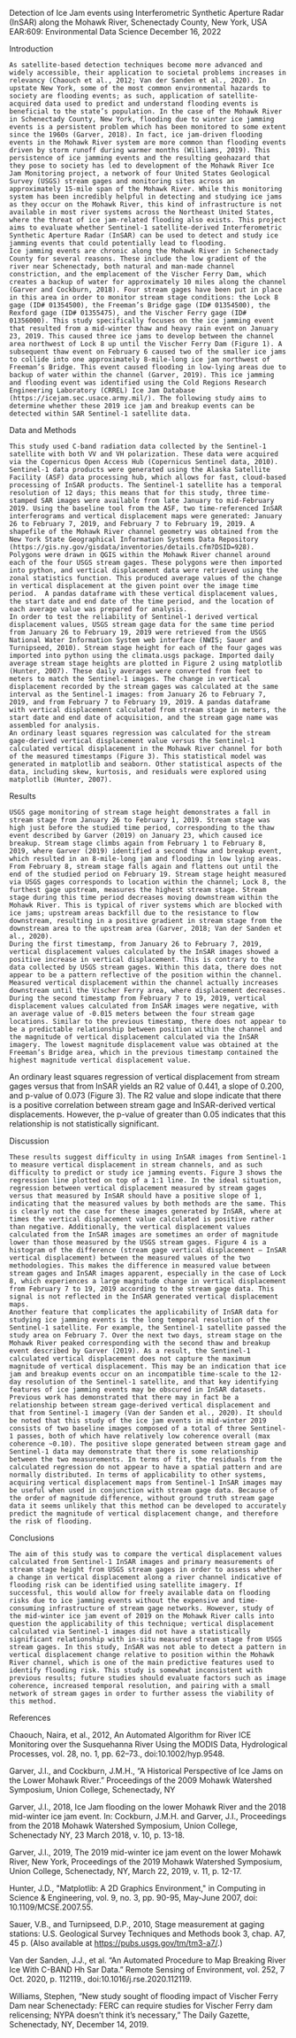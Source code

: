 Detection of Ice Jam events using Interferometric Synthetic Aperture Radar (InSAR) along the Mohawk River, Schenectady County, New York, USA
EAR:609: Environmental Data Science
December 16, 2022


Introduction
	
	As satellite-based detection techniques become more advanced and widely accessible, their application to societal problems increases in relevancy (Chaouch et al., 2012; Van der Sanden et al., 2020). In upstate New York, some of the most common environmental hazards to society are flooding events; as such, application of satellite-acquired data used to predict and understand flooding events is beneficial to the state’s population. In the case of the Mohawk River in Schenectady County, New York, flooding due to winter ice jamming events is a persistent problem which has been monitored to some extent since the 1960s (Garver, 2018). In fact, ice jam-driven flooding events in the Mohawk River system are more common than flooding events driven by storm runoff during warmer months (Williams, 2019). This persistence of ice jamming events and the resulting geohazard that they pose to society has led to development of the Mohawk River Ice Jam Monitoring project, a network of four United States Geological Survey (USGS) stream gages and monitoring sites across an approximately 15-mile span of the Mohawk River. While this monitoring system has been incredibly helpful in detecting and studying ice jams as they occur on the Mohawk River, this kind of infrastructure is not available in most river systems across the Northeast United States, where the threat of ice jam-related flooding also exists. This project aims to evaluate whether Sentinel-1 satellite-derived Interferometric Synthetic Aperture Radar (InSAR) can be used to detect and study ice jamming events that could potentially lead to flooding. 
	Ice jamming events are chronic along the Mohawk River in Schenectady County for several reasons. These include the low gradient of the river near Schenectady, both natural and man-made channel constriction, and the emplacement of the Vischer Ferry Dam, which creates a backup of water for approximately 10 miles along the channel (Garver and Cockburn, 2018). Four stream gages have been put in place in this area in order to monitor stream stage conditions: the Lock 8 gage (ID# 01354500), the Freeman’s Bridge gage (ID# 01354500), the Rexford gage (ID# 01355475), and the Vischer Ferry gage (ID# 01356000). This study specifically focuses on the ice jamming event that resulted from a mid-winter thaw and heavy rain event on January 23, 2019. This caused three ice jams to develop between the channel area northwest of Lock 8 up until the Vischer Ferry Dam (Figure 1). A subsequent thaw event on February 6 caused two of the smaller ice jams to collide into one approximately 8-mile-long ice jam northwest of Freeman’s Bridge. This event caused flooding in low-lying areas due to backup of water within the channel (Garver, 2019). This ice jamming and flooding event was identified using the Cold Regions Research Engineering Laboratory (CRREL) Ice Jam Database (https://icejam.sec.usace.army.mil/). The following study aims to determine whether these 2019 ice jam and breakup events can be detected within SAR Sentinel-1 satellite data.


Data and Methods

	This study used C-band radiation data collected by the Sentinel-1 satellite with both VV and VH polarization. These data were acquired via the Copernicus Open Access Hub (Copernicus Sentinel data, 2010). Sentinel-1 data products were generated using the Alaska Satellite Facility (ASF) data processing hub, which allows for fast, cloud-based processing of InSAR products. The Sentinel-1 satellite has a temporal resolution of 12 days; this means that for this study, three time-stamped SAR images were available from late January to mid-February 2019. Using the baseline tool from the ASF, two time-referenced InSAR interferograms and vertical displacement maps were generated: January 26 to February 7, 2019, and February 7 to February 19, 2019. A shapefile of the Mohawk River channel geometry was obtained from the New York State Geographical Information Systems Data Repository (https://gis.ny.gov/gisdata/inventories/details.cfm?DSID=928). Polygons were drawn in QGIS within the Mohawk River channel around each of the four USGS stream gages. These polygons were then imported into python, and vertical displacement data were retrieved using the zonal statistics function. This produced average values of the change in vertical displacement at the given point over the image time period.  A pandas dataframe with these vertical displacement values, the start date and end date of the time period, and the location of each average value was prepared for analysis.
	In order to test the reliability of Sentinel-1 derived vertical displacement values, USGS stream gage data for the same time period from January 26 to February 19, 2019 were retrieved from the USGS National Water Information System web interface (NWIS; Sauer and Turnipseed, 2010). Stream stage height for each of the four gages was imported into python using the climata.usgs package. Imported daily average stream stage heights are plotted in Figure 2 using matplotlib (Hunter, 2007). These daily averages were converted from feet to meters to match the Sentinel-1 images. The change in vertical displacement recorded by the stream gages was calculated at the same interval as the Sentinel-1 images: from January 26 to February 7, 2019, and from February 7 to February 19, 2019. A pandas dataframe with vertical displacement calculated from stream stage in meters, the start date and end date of acquisition, and the stream gage name was assembled for analysis.
	An ordinary least squares regression was calculated for the stream gage-derived vertical displacement value versus the Sentinel-1 calculated vertical displacement in the Mohawk River channel for both of the measured timestamps (Figure 3). This statistical model was generated in matplotlib and seaborn. Other statistical aspects of the data, including skew, kurtosis, and residuals were explored using matplotlib (Hunter, 2007).

Results
 
	USGS gage monitoring of stream stage height demonstrates a fall in stream stage from January 26 to February 1, 2019. Stream stage was high just before the studied time period, corresponding to the thaw event described by Garver (2019) on January 23, which caused ice breakup. Stream stage climbs again from February 1 to February 8, 2019, where Garver (2019) identified a second thaw and breakup event, which resulted in an 8-mile-long jam and flooding in low lying areas. From February 8, stream stage falls again and flattens out until the end of the studied period on February 19. Stream stage height measured via USGS gages corresponds to location within the channel; Lock 8, the furthest gage upstream, measures the highest stream stage. Stream stage during this time period decreases moving downstream within the Mohawk River. This is typical of river systems which are blocked with ice jams; upstream areas backfill due to the resistance to flow downstream, resulting in a positive gradient in stream stage from the downstream area to the upstream area (Garver, 2018; Van der Sanden et al., 2020).
	During the first timestamp, from January 26 to February 7, 2019, vertical displacement values calculated by the InSAR images showed a positive increase in vertical displacement. This is contrary to the data collected by USGS stream gages. Within this data, there does not appear to be a pattern reflective of the position within the channel. Measured vertical displacement within the channel actually increases downstream until the Vischer Ferry area, where displacement decreases. During the second timestamp from February 7 to 19, 2019, vertical displacement values calculated from InSAR images were negative, with an average value of -0.015 meters between the four stream gage locations. Similar to the previous timestamp, there does not appear to be a predictable relationship between position within the channel and the magnitude of vertical displacement calculated via the InSAR imagery. The lowest magnitude displacement value was obtained at the Freeman’s Bridge area, which in the previous timestamp contained the highest magnitude vertical displacement value.
An ordinary least squares regression of vertical displacement from stream gages versus that from InSAR yields an R2 value of 0.441, a slope of 0.200, and p-value of 0.073 (Figure 3). The R2 value and slope indicate that there is a positive correlation between stream gage and InSAR-derived vertical displacements. However, the p-value of greater than 0.05 indicates that this relationship is not statistically significant.

Discussion
	 
	These results suggest difficulty in using InSAR images from Sentinel-1 to measure vertical displacement in stream channels, and as such difficulty to predict or study ice jamming events. Figure 3 shows the regression line plotted on top of a 1:1 line. In the ideal situation, regression between vertical displacement measured by stream gages versus that measured by InSAR should have a positive slope of 1, indicating that the measured values by both methods are the same. This is clearly not the case for these images generated by InSAR, where at times the vertical displacement value calculated is positive rather than negative. Additionally, the vertical displacement values calculated from the InSAR images are sometimes an order of magnitude lower than those measured by the USGS stream gages. Figure 4 is a histogram of the difference (stream gage vertical displacement – InSAR vertical displacement) between the measured values of the two methodologies. This makes the difference in measured value between stream gages and InSAR images apparent, especially in the case of Lock 8, which experiences a large magnitude change in vertical displacement from February 7 to 19, 2019 according to the stream gage data. This signal is not reflected in the InSAR generated vertical displacement maps.
	Another feature that complicates the applicability of InSAR data for studying ice jamming events is the long temporal resolution of the Sentinel-1 satellite. For example, the Sentinel-1 satellite passed the study area on February 7. Over the next two days, stream stage on the Mohawk River peaked corresponding with the second thaw and breakup event described by Garver (2019). As a result, the Sentinel-1 calculated vertical displacement does not capture the maximum magnitude of vertical displacement. This may be an indication that ice jam and breakup events occur on an incompatible time-scale to the 12-day resolution of the Sentinel-1 satellite, and that key identifying features of ice jamming events may be obscured in InSAR datasets.
	Previous work has demonstrated that there may in fact be a relationship between stream gage-derived vertical displacement and that from Sentinel-1 imagery (Van der Sanden et al., 2020). It should be noted that this study of the ice jam events in mid-winter 2019 consists of two baseline images composed of a total of three Sentinel-1 passes, both of which have relatively low coherence overall (max coherence ~0.10). The positive slope generated between stream gage and Sentinel-1 data may demonstrate that there is some relationship between the two measurements. In terms of fit, the residuals from the calculated regression do not appear to have a spatial pattern and are normally distributed. In terms of applicability to other systems, acquiring vertical displacement maps from Sentinel-1 InSAR images may be useful when used in conjunction with stream gage data. Because of the order of magnitude difference, without ground truth stream gage data it seems unlikely that this method can be developed to accurately predict the magnitude of vertical displacement change, and therefore the risk of flooding.

Conclusions
 	
	The aim of this study was to compare the vertical displacement values calculated from Sentinel-1 InSAR images and primary measurements of stream stage height from USGS stream gages in order to assess whether a change in vertical displacement along a river channel indicative of flooding risk can be identified using satellite imagery. If successful, this would allow for freely available data on flooding risks due to ice jamming events without the expensive and time-consuming infrastructure of stream gage networks. However, study of the mid-winter ice jam event of 2019 on the Mohawk River calls into question the applicability of this technique; vertical displacement calculated via Sentinel-1 images did not have a statistically significant relationship with in-situ measured stream stage from USGS stream gages. In this study, InSAR was not able to detect a pattern in vertical displacement change relative to position within the Mohawk River channel, which is one of the main predictive features used to identify flooding risk. This study is somewhat inconsistent with previous results; future studies should evaluate factors such as image coherence, increased temporal resolution, and pairing with a small network of stream gages in order to further assess the viability of this method.

References

Chaouch, Naira, et al., 2012, An Automated Algorithm for River ICE Monitoring over the Susquehanna River Using the MODIS Data, Hydrological Processes, vol. 28, no. 1, pp. 62–73., doi:10.1002/hyp.9548.

Garver, J.I., and Cockburn, J.M.H., “A Historical Perspective of Ice Jams on the Lower Mohawk River.” Proceedings of the 2009 Mohawk Watershed Symposium, Union College, Schenectady, NY

Garver, J.I., 2018, Ice Jam flooding on the lower Mohawk River and the 2018 mid-winter ice jam event. In: Cockburn, J.M.H. and Garver, J.I., Proceedings from the 2018 Mohawk Watershed Symposium, Union College, Schenectady NY, 23 March 2018, v. 10, p. 13-18.

Garver, J.I., 2019, The 2019 mid-winter ice jam event on the lower Mohawk River, New York, Proceedings of the 2019 Mohawk Watershed Symposium, Union College, Schenectady, NY, March 22, 2019, v. 11, p. 12-17. 

Hunter, J.D., "Matplotlib: A 2D Graphics Environment," in Computing in Science & Engineering, vol. 9, no. 3, pp. 90-95, May-June 2007, doi: 10.1109/MCSE.2007.55.

Sauer, V.B., and Turnipseed, D.P., 2010, Stage measurement at gaging stations: U.S. Geological Survey Techniques and Methods book 3, chap. A7, 45 p. (Also available at https://pubs.usgs.gov/tm/tm3-a7/.)

Van der Sanden, J.J., et al. “An Automated Procedure to Map Breaking River Ice With C-BAND Hh Sar Data.” Remote Sensing of Environment, vol. 252, 7 Oct. 2020, p. 112119., doi:10.1016/j.rse.2020.112119.

Williams, Stephen, “New study sought of flooding impact of Vischer Ferry Dam near Schenectady: FERC can require studies for Vischer Ferry dam relicensing; NYPA doesn’t think it’s necessary,” The Daily Gazette, Schenectady, NY, December 14, 2019.

  
